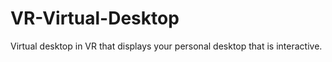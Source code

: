# VR-Virtual-Desktop
Virtual desktop in VR that displays your personal desktop that is interactive.
